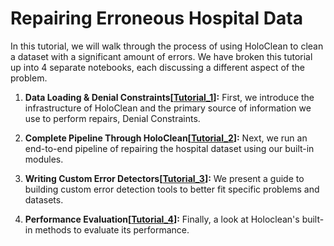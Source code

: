 # Repairing Erroneous Hospital Data

In this tutorial, we will walk through the process of using HoloClean to clean a dataset with a significant amount of errors. We have broken this tutorial up into 4 separate notebooks, each discussing a different aspect of the problem.

1. **Data Loading & Denial Constraints[[Tutorial_1](Tutorial_1.ipynb)]:**
First, we introduce the infrastructure of HoloClean and the primary source of information we use to perform repairs, Denial Constraints.

2. **Complete Pipeline Through HoloClean[[Tutorial_2](Tutorial_2.ipynb)]:**
Next, we run an end-to-end pipeline of repairing the hospital dataset using our built-in modules.

3. **Writing Custom Error Detectors[[Tutorial_3](Tutorial_3.ipynb)]:**
We present a guide to building custom error detection tools to better fit specific problems and datasets.

4. **Performance Evaluation[[Tutorial_4](Tutorial_4.ipynb)]:**
Finally, a look at Holoclean's built-in methods to evaluate its performance.